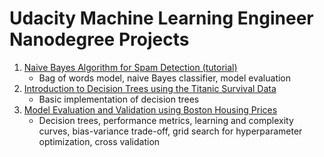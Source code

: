 # Udacity Machine Learning Engineer Nanodegree Projects

1. [Naive Bayes Algorithm for Spam Detection (tutorial)][1]
    * Bag of words model, naive Bayes classifier, model evaluation
2. [Introduction to Decision Trees using the Titanic Survival Data][2]
    * Basic implementation of decision trees
3. [Model Evaluation and Validation using Boston Housing Prices][3]
    * Decision trees, performance metrics, learning and complexity curves, bias-variance trade-off, grid search for hyperparameter optimization, cross validation

[1]: https://github.com/palpen/udacity_ml_engineer_projects/blob/master/naive_bayes_spam.ipynb
[2]: https://github.com/palpen/udacity_ml_engineer_projects/blob/master/titanic_survival_exploration/titanic_survival_exploration.ipynb
[3]: https://github.com/palpen/udacity_ml_engineer_projects/blob/master/boston_housing/boston_housing.ipynb
